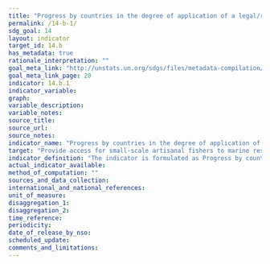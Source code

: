 ```yaml
---
title: "Progress by countries in the degree of application of a legal/regulatory/policy/institutional framework which recognizes and protects access rights for small-scale fisheries"
permalink: /14-b-1/
sdg_goal: 14
layout: indicator
target_id: 14.b
has_metadata: true
rationale_interpretation: ""
goal_meta_link: "http://unstats.un.org/sdgs/files/metadata-compilation/Metadata-Goal-14.pdf"
goal_meta_link_page: 20
indicator: 14.b.1
indicator_variable: 
graph: 
variable_description: 
variable_notes: 
source_title: 
source_url: 
source_notes: 
indicator_name: "Progress by countries in the degree of application of a legal/regulatory/policy/institutional framework which recognizes and protects access rights for small-scale fisheries"
target: "Provide access for small-scale artisanal fishers to marine resources and markets."
indicator_definition: "The indicator is formulated as Progress by countries in adopting and implementing a legal/regulatory/policy/institutional framework which recognizes and protects access rights for small-scale fisheries. This indicator measures the \"access rights\" aspect of the target. \nIt is a composite indicator based on FAO member country responses to the Code of Conduct for Responsible Fisheries (CCRF) survey questionnaire6 which is circulated by FAO every two years to members and IGOs and INGOs. This indicator is calculated on the basis of the efforts being made by countries to implement selected key provisions of the Voluntary Guidelines for Securing Sustainable Small-Scale Fisheries in the Context of Food Security and Poverty Eradication (SSF Guidelines;), as reported in a given year of the survey. \nIndicator variables \n\t1. Existence of instruments that specifically target or address the small-scale fisheries sector \n\t2. Ongoing specific initiatives to implement the SSF Guidelines \n\t3. Existence of mechanisms enabling small-scale fishers and fish workers to contribute to decision-making processes \nIndicator calculation \nThe weight given to each of the variables in calculating the indicator value for each country are as follows: \n\tVariable 1 ' 40% \n\tVariable 2 ' 30% \n\tVariable 3 ' 30% \nScoring \nThe indicator variables are based on three questions which are part of the set of questions on small-scale fisheries in the biannual CCRF questionnaire survey (as reproduced in the Annex). The unit of measurement of the indicator is a score on a scale of 0 to 1, computed through scores and weights assigned to the three questions. The national indicator is calculated based on these questions specifically focusing on actual efforts of promoting and facilitating access rights to small scale fisheries. Responses termed \"no\" in all three questions will result in a \"zero\" score for the composite indicator. Maximum score will be achieved if all questions are answered \"yes\". As this indicator would be reported in the biannual CCRF survey, difference in score as compared to the preceding year of the previous survey response will reflect the progress made during the survey periods."
actual_indicator_available: 
method_of_computation: ""
sources_and_data_collection: 
international_and_national_references: 
unit_of_measure: 
disaggregation_1: 
disaggregation_2: 
time_reference: 
periodicity: 
date_of_release_by_nso: 
scheduled_update: 
comments_and_limitations: 
---
```



